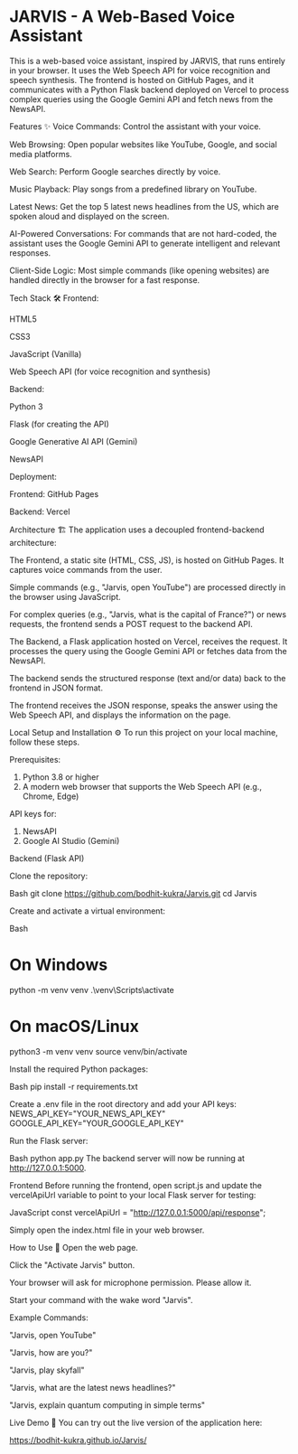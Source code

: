 # JARVIS - A Web-Based Voice Assistant

This is a web-based voice assistant, inspired by JARVIS, that runs entirely in your browser. It uses the Web Speech API for voice recognition and speech synthesis. The frontend is hosted on GitHub Pages, and it communicates with a Python Flask backend deployed on Vercel to process complex queries using the Google Gemini API and fetch news from the NewsAPI.


Features ✨
Voice Commands: Control the assistant with your voice.

Web Browsing: Open popular websites like YouTube, Google, and social media platforms.

Web Search: Perform Google searches directly by voice.

Music Playback: Play songs from a predefined library on YouTube.

Latest News: Get the top 5 latest news headlines from the US, which are spoken aloud and displayed on the screen.

AI-Powered Conversations: For commands that are not hard-coded, the assistant uses the Google Gemini API to generate intelligent and relevant responses.

Client-Side Logic: Most simple commands (like opening websites) are handled directly in the browser for a fast response.


Tech Stack 🛠️
Frontend:

HTML5

CSS3

JavaScript (Vanilla)

Web Speech API (for voice recognition and synthesis)

Backend:

Python 3

Flask (for creating the API)

Google Generative AI API (Gemini)

NewsAPI

Deployment:

Frontend: GitHub Pages

Backend: Vercel


Architecture 🏗️
The application uses a decoupled frontend-backend architecture:

The Frontend, a static site (HTML, CSS, JS), is hosted on GitHub Pages. It captures voice commands from the user.

Simple commands (e.g., "Jarvis, open YouTube") are processed directly in the browser using JavaScript.

For complex queries (e.g., "Jarvis, what is the capital of France?") or news requests, the frontend sends a POST request to the backend API.

The Backend, a Flask application hosted on Vercel, receives the request. It processes the query using the Google Gemini API or fetches data from the NewsAPI.

The backend sends the structured response (text and/or data) back to the frontend in JSON format.

The frontend receives the JSON response, speaks the answer using the Web Speech API, and displays the information on the page.


Local Setup and Installation ⚙️
To run this project on your local machine, follow these steps.

Prerequisites:
1. Python 3.8 or higher
2. A modern web browser that supports the Web Speech API (e.g., Chrome, Edge)

API keys for:
1. NewsAPI
2. Google AI Studio (Gemini)

Backend (Flask API)

Clone the repository:

Bash
git clone https://github.com/bodhit-kukra/Jarvis.git
cd Jarvis

Create and activate a virtual environment:

Bash
# On Windows
python -m venv venv
.\venv\Scripts\activate

# On macOS/Linux
python3 -m venv venv
source venv/bin/activate

Install the required Python packages:

Bash
pip install -r requirements.txt

Create a .env file in the root directory and add your API keys:
NEWS_API_KEY="YOUR_NEWS_API_KEY"
GOOGLE_API_KEY="YOUR_GOOGLE_API_KEY"

Run the Flask server:

Bash
python app.py
The backend server will now be running at http://127.0.0.1:5000.

Frontend
Before running the frontend, open script.js and update the vercelApiUrl variable to point to your local Flask server for testing:

JavaScript
const vercelApiUrl = "http://127.0.0.1:5000/api/response";

Simply open the index.html file in your web browser.


How to Use 🎤
Open the web page.

Click the "Activate Jarvis" button.

Your browser will ask for microphone permission. Please allow it.

Start your command with the wake word "Jarvis".

Example Commands:

"Jarvis, open YouTube"

"Jarvis, how are you?"

"Jarvis, play skyfall"

"Jarvis, what are the latest news headlines?"

"Jarvis, explain quantum computing in simple terms"


Live Demo 🚀
You can try out the live version of the application here:

https://bodhit-kukra.github.io/Jarvis/